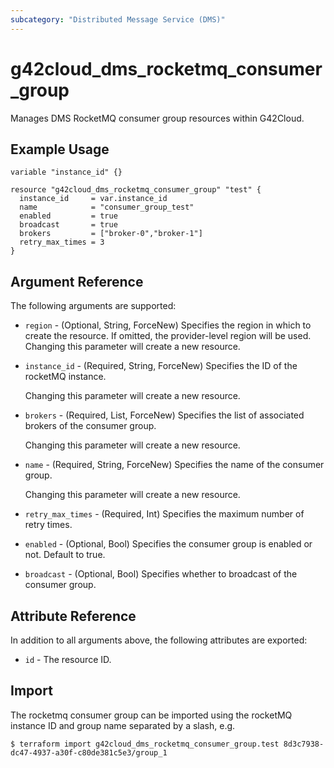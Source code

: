 ```yaml
---
subcategory: "Distributed Message Service (DMS)"
---
```


# g42cloud_dms_rocketmq_consumer_group

Manages DMS RocketMQ consumer group resources within G42Cloud.

## Example Usage

```hcl
variable "instance_id" {}

resource "g42cloud_dms_rocketmq_consumer_group" "test" {
  instance_id     = var.instance_id
  name            = "consumer_group_test"
  enabled         = true
  broadcast       = true
  brokers         = ["broker-0","broker-1"]
  retry_max_times = 3
}
```

## Argument Reference

The following arguments are supported:

* `region` - (Optional, String, ForceNew) Specifies the region in which to create the resource.
  If omitted, the provider-level region will be used. Changing this parameter will create a new resource.

* `instance_id` - (Required, String, ForceNew) Specifies the ID of the rocketMQ instance.

  Changing this parameter will create a new resource.

* `brokers` - (Required, List, ForceNew) Specifies the list of associated brokers of the consumer group.

  Changing this parameter will create a new resource.

* `name` - (Required, String, ForceNew) Specifies the name of the consumer group.

  Changing this parameter will create a new resource.

* `retry_max_times` - (Required, Int) Specifies the maximum number of retry times.

* `enabled` - (Optional, Bool) Specifies the consumer group is enabled or not. Default to true.

* `broadcast` - (Optional, Bool) Specifies whether to broadcast of the consumer group.

## Attribute Reference

In addition to all arguments above, the following attributes are exported:

* `id` - The resource ID.

## Import

The rocketmq consumer group can be imported using the rocketMQ instance ID and group name separated by a slash, e.g.

```
$ terraform import g42cloud_dms_rocketmq_consumer_group.test 8d3c7938-dc47-4937-a30f-c80de381c5e3/group_1
```

